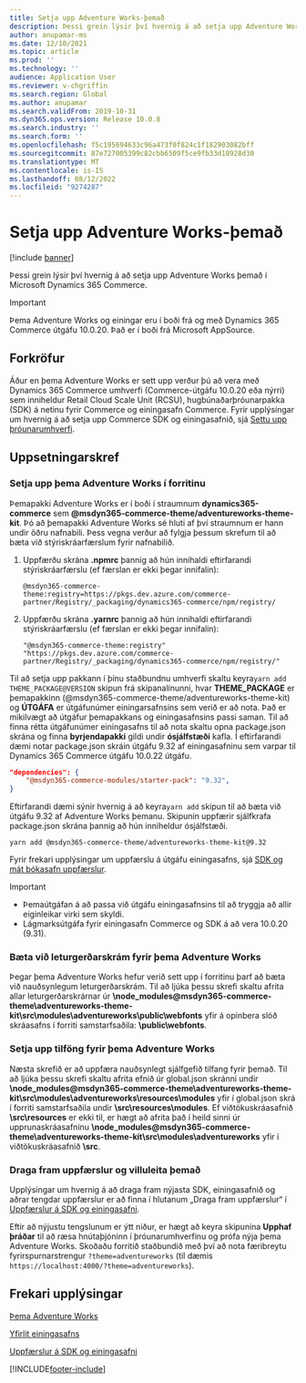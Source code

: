 ```yaml
---
title: Setja upp Adventure Works-þemað
description: Þessi grein lýsir því hvernig á að setja upp Adventure Works þemað í Microsoft Dynamics 365 Commerce.
author: anupamar-ms
ms.date: 12/10/2021
ms.topic: article
ms.prod: ''
ms.technology: ''
audience: Application User
ms.reviewer: v-chgriffin
ms.search.region: Global
ms.author: anupamar
ms.search.validFrom: 2019-10-31
ms.dyn365.ops.version: Release 10.0.8
ms.search.industry: ''
ms.search.form: ''
ms.openlocfilehash: f5c195694633c96a473f0f824c1f182903082bff
ms.sourcegitcommit: 87e727005399c82cbb6509f5ce9fb33d18928d30
ms.translationtype: MT
ms.contentlocale: is-IS
ms.lasthandoff: 08/12/2022
ms.locfileid: "9274287"
---
```

# <a name="install-the-adventure-works-theme"></a>Setja upp Adventure Works-þemað

[!include [banner](includes/banner.md)]

Þessi grein lýsir því hvernig á að setja upp Adventure Works þemað í Microsoft Dynamics 365 Commerce. 

> [!IMPORTANT]
> Þema Adventure Works og einingar eru í boði frá og með Dynamics 365 Commerce útgáfu 10.0.20. Það er í boði frá Microsoft AppSource.

## <a name="prerequisites"></a>Forkröfur

Áður en þema Adventure Works er sett upp verður þú að vera með Dynamics 365 Commerce umhverfi (Commerce-útgáfu 10.0.20 eða nýrri) sem inniheldur Retail Cloud Scale Unit (RCSU), hugbúnaðarþróunarpakka (SDK) á netinu fyrir Commerce og einingasafn Commerce. Fyrir upplýsingar um hvernig á að setja upp Commerce SDK og einingasafnið, sjá [Settu upp þróunarumhverfi](e-commerce-extensibility/setup-dev-environment.md). 

## <a name="installation-steps"></a>Uppsetningarskref

### <a name="install-the-adventure-works-theme-in-your-application"></a>Setja upp þema Adventure Works í forritinu

Þemapakki Adventure Works er í boði í straumnum **dynamics365-commerce** sem **@msdyn365-commerce-theme/adventureworks-theme-kit**. Þó að þemapakki Adventure Works sé hluti af því straumnum er hann undir öðru nafnabili. Þess vegna verður að fylgja þessum skrefum til að bæta við stýriskráarfærslum fyrir nafnabilið.

1. Uppfærðu skrána **.npmrc** þannig að hún innihaldi eftirfarandi stýriskráarfærslu (ef færslan er ekki þegar innifalin):

    `@msdyn365-commerce-theme:registry=https://pkgs.dev.azure.com/commerce-partner/Registry/_packaging/dynamics365-commerce/npm/registry/`

1. Uppfærðu skrána **.yarnrc** þannig að hún innihaldi eftirfarandi stýriskráarfærslu (ef færslan er ekki þegar innifalin):

    `"@msdyn365-commerce-theme:registry" "https://pkgs.dev.azure.com/commerce-partner/Registry/_packaging/dynamics365-commerce/npm/registry/"`  
    
Til að setja upp pakkann í þínu staðbundnu umhverfi skaltu keyra`yarn add THEME_PACKAGE@VERSION` skipun frá skipanalínunni, hvar **THEME_PACKAGE** er þemapakkinn (@msdyn365-commerce-theme/adventureworks-theme-kit) og **ÚTGÁFA** er útgáfunúmer einingarsafnsins sem verið er að nota. Það er mikilvægt að útgáfur þemapakkans og einingasafnsins passi saman. Til að finna rétta útgáfunúmer einingasafns til að nota skaltu opna package.json skrána og finna **byrjendapakki** gildi undir **ósjálfstæði** kafla. Í eftirfarandi dæmi notar package.json skráin útgáfu 9.32 af einingasafninu sem varpar til Dynamics 365 Commerce útgáfu 10.0.22 útgáfu.  

```json
"dependencies": {
    "@msdyn365-commerce-modules/starter-pack": "9.32",
}
```

Eftirfarandi dæmi sýnir hvernig á að keyra`yarn add` skipun til að bæta við útgáfu 9.32 af Adventure Works þemanu. Skipunin uppfærir sjálfkrafa package.json skrána þannig að hún inniheldur ósjálfstæði.

`yarn add @msdyn365-commerce-theme/adventureworks-theme-kit@9.32`

Fyrir frekari upplýsingar um uppfærslu á útgáfu einingasafns, sjá [SDK og mát bókasafn uppfærslur](e-commerce-extensibility/sdk-updates.md). 

> [!IMPORTANT]
> - Þemaútgáfan á að passa við útgáfu einingasafnsins til að tryggja að allir eiginleikar virki sem skyldi. 
> - Lágmarksútgáfa fyrir einingasafn Commerce og SDK á að vera 10.0.20 (9.31). 

### <a name="add-the-font-files-for-the-adventure-works-theme"></a>Bæta við leturgerðarskrám fyrir þema Adventure Works

Þegar þema Adventure Works hefur verið sett upp í forritinu þarf að bæta við nauðsynlegum leturgerðarskrám. Til að ljúka þessu skrefi skaltu afrita allar leturgerðarskrárnar úr **\node_modules@msdyn365-commerce-theme\adventureworks-theme-kit\src\modules\adventureworks\public\webfonts** yfir á opinbera slóð skráasafns í forriti samstarfsaðila: **\public\webfonts**.

### <a name="set-up-the-resources-for-the-adventure-works-theme"></a>Setja upp tilföng fyrir þema Adventure Works

Næsta skrefið er að uppfæra nauðsynlegt sjálfgefið tilfang fyrir þemað. Til að ljúka þessu skrefi skaltu afrita efnið úr global.json skránni undir **\node_modules@msdyn365-commerce-theme\adventureworks-theme-kit\src\modules\adventureworks\resources\modules** yfir í global.json skrá í forriti samstarfsaðila undir **\src\resources\modules**. Ef viðtökuskráasafnið **\src\resources** er ekki til, er hægt að afrita það í heild sinni úr upprunaskráasafninu **\node_modules@msdyn365-commerce-theme\adventureworks-theme-kit\src\modules\adventureworks** yfir í viðtökuskráasafnið **\src**.

### <a name="pull-updates-and-validate-the-theme"></a>Draga fram uppfærslur og villuleita þemað

Upplýsingar um hvernig á að draga fram nýjasta SDK, einingasafnið og aðrar tengdar uppfærslur er að finna í hlutanum „Draga fram uppfærslur“ í [Uppfærslur á SDK og einingasafni](e-commerce-extensibility/sdk-updates.md#pull-updates).

Eftir að nýjustu tengslunum er ýtt niður, er hægt að keyra skipunina **Upphaf þráðar** til að ræsa hnútaþjóninn í þróunarumhverfinu og prófa nýja þema Adventure Works. Skoðaðu forritið staðbundið með því að nota færibreytu fyrirspurnarstrengur `?theme=adventureworks` (til dæmis `https://localhost:4000/?theme=adventureworks`).

## <a name="additional-resources"></a>Frekari upplýsingar

[Þema Adventure Works](adventure-works-theme.md)

[Yfirlit einingasafns](starter-kit-overview.md)

[Uppfærslur á SDK og einingasafni](e-commerce-extensibility/sdk-updates.md)

[!INCLUDE[footer-include](../includes/footer-banner.md)]

